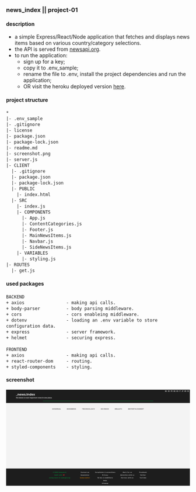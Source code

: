 ### news_index || project-01
#### description
+ a simple Express/React/Node application that fetches and displays news items based on various country/category selections.
+ the API is served from [newsapi.org](https://newsapi.org/).
+ to run the application:
  +  sign up for a key;
  +  copy it to .env_sample;
  +  rename the file to .env, install the project dependencies and run the application;
  +  OR visit the heroku deployed version [here](https://newsindex.herokuapp.com/).

#### project structure
```
*
|- .env_sample
|- .gitignore
|- license
|- package.json
|- package-lock.json
|- readme.md
|- screenshot.png
|- server.js
|- CLIENT
  |- .gitignore
  |- package.json
  |- package-lock.json
  |- PUBLIC
    |- index.html
  |- SRC
    |- index.js
    |- COMPONENTS
      |- App.js
      |- ContentCategories.js
      |- Footer.js
      |- MainNewsItems.js
      |- Navbar.js
      |- SideNewsItems.js
    |- VARIABLES
      |- styling.js
|- ROUTES
  |- get.js
```

#### used packages
```
BACKEND
+ axios                - making api calls.
+ body-parser          - body parsing middleware.
+ cors                 - cors enableing middleware.
+ dotenv               - loading an .env variable to store configuration data.
+ express              - server framework.
+ helmet               - securing express.

FRONTEND
+ axios                - making api calls.
+ react-router-dom     - routing.
+ styled-components    - styling.
```

#### screenshot
![Screenshot](screenshot.png)